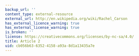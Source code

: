 ```yaml
---
backup_url: ''
content_type: external-resource
external_url: http://en.wikipedia.org/wiki/Rachel_Carson
has_external_licence_warning: true
has_external_license_warning: true
is_broken: ''
license: https://creativecommons.org/licenses/by-nc-sa/4.0/
title: Article 2
uid: cb056b63-6352-4158-a93a-8d1a13435a7e
---
```

